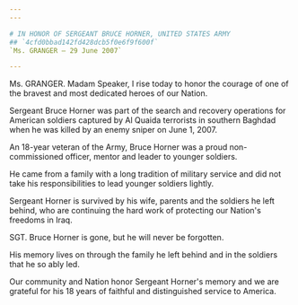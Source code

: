 ```yaml
---
---

# IN HONOR OF SERGEANT BRUCE HORNER, UNITED STATES ARMY
## `4cfd0bbad142fd428dcb5f0e6f9f600f`
`Ms. GRANGER — 29 June 2007`

---
```



Ms. GRANGER. Madam Speaker, I rise today to honor the courage of one 
of the bravest and most dedicated heroes of our Nation.

Sergeant Bruce Horner was part of the search and recovery operations 
for American soldiers captured by Al Quaida terrorists in southern 
Baghdad when he was killed by an enemy sniper on June 1, 2007.

An 18-year veteran of the Army, Bruce Horner was a proud non-
commissioned officer, mentor and leader to younger soldiers.

He came from a family with a long tradition of military service and 
did not take his responsibilities to lead younger soldiers lightly.

Sergeant Horner is survived by his wife, parents and the soldiers he 
left behind, who are continuing the hard work of protecting our 
Nation's freedoms in Iraq.

SGT. Bruce Horner is gone, but he will never be forgotten.

His memory lives on through the family he left behind and in the 
soldiers that he so ably led.

Our community and Nation honor Sergeant Horner's memory and we are 
grateful for his 18 years of faithful and distinguished service to 
America.
